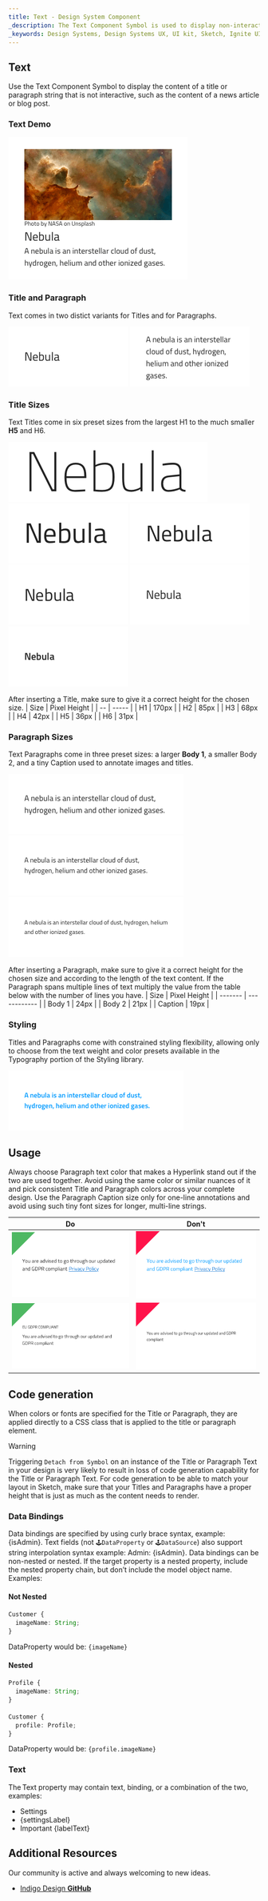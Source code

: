 ```yaml
---
title: Text - Design System Component
_description: The Text Component Symbol is used to display non-interactive title or paragraph text.
_keywords: Design Systems, Design Systems UX, UI kit, Sketch, Ignite UI for Angular, Sketch to Angular, Sketch to Angular, Angular, Angular Design System, Export code from Sketch, Design Kits for Angular, Sketch HTML, Sketch to HTML, Sketch UI kits
---
```


## Text

Use the Text Component Symbol to display the content of a title or paragraph string that is not interactive, such as the content of a news article or blog post.

### Text Demo

<img src="../images/text_demo.png" srcset="../images/text_demo@2x.png 2x" />

### Title and Paragraph

Text comes in two distict variants for Titles and for Paragraphs.

<img src="../images/text_title.png" srcset="../images/text_title@2x.png 2x" />
<img src="../images/text_paragraph.png" srcset="../images/text_paragraph@2x.png 2x" />

### Title Sizes

Text Titles come in six preset sizes from the largest H1 to the much smaller **H5** and H6.

<img src="../images/text_h1.png" srcset="../images/text_h1@2x.png 2x" />
<img src="../images/text_h2.png" srcset="../images/text_h2@2x.png 2x" />
<img src="../images/text_h3.png" srcset="../images/text_h3@2x.png 2x" />
<img src="../images/text_h4.png" srcset="../images/text_h4@2x.png 2x" />
<img src="../images/text_h5.png" srcset="../images/text_h5@2x.png 2x" />
<img src="../images/text_h6.png" srcset="../images/text_h6@2x.png 2x" />

After inserting a Title, make sure to give it a correct height for the chosen size.
| Size | Pixel Height |
| -- | ----- |
| H1 | 170px |
| H2 | 85px |
| H3 | 68px |
| H4 | 42px |
| H5 | 36px |
| H6 | 31px |

### Paragraph Sizes

Text Paragraphs come in three preset sizes: a larger **Body 1**, a smaller Body 2, and a tiny Caption used to annotate images and titles.

<img src="../images/text_b1.png" srcset="../images/text_b1@2x.png 2x" />
<img src="../images/text_b2.png" srcset="../images/text_b2@2x.png 2x" />
<img src="../images/text_caption.png" srcset="../images/text_caption@2x.png 2x" />

After inserting a Paragraph, make sure to give it a correct height for the chosen size and according to the length of the text content. If the Paragraph spans multiple lines of text multiply the value from the table below with the number of lines you have.
| Size | Pixel Height |
| ------- | ------------ |
| Body 1 | 24px |
| Body 2 | 21px |
| Caption | 19px |

### Styling

Titles and Paragraphs come with constrained styling flexibility, allowing only to choose from the text weight and color presets available in the Typography portion of the Styling library.

<img src="../images/text_styling.png" srcset="../images/text_styling@2x.png 2x" />

## Usage

Always choose Paragraph text color that makes a Hyperlink stand out if the two are used together. Avoid using the same color or similar nuances of it and pick consistent Title and Paragraph colors across your complete design. Use the Paragraph Caption size only for one-line annotations and avoid using such tiny font sizes for longer, multi-line strings.

| Do                                                                         | Don't                                                                          |
| -------------------------------------------------------------------------- | ------------------------------------------------------------------------------ |
| <img src="../images/text_do1.png" srcset="../images/text_do1@2x.png 2x" /> | <img src="../images/text_dont1.png" srcset="../images/text_dont1@2x.png 2x" /> |
| <img src="../images/text_do2.png" srcset="../images/text_do2@2x.png 2x" /> | <img src="../images/text_dont2.png" srcset="../images/text_dont2@2x.png 2x" /> |

## Code generation

When colors or fonts are specified for the Title or Paragraph, they are applied directly to a CSS class that is applied to the title or paragraph element.

> [!WARNING]
> Triggering `Detach from Symbol` on an instance of the Title or Paragraph Text in your design is very likely to result in loss of code generation capability for the Title or Paragraph Text. For code generation to be able to match your layout in Sketch, make sure that your Titles and Paragraphs have a proper height that is just as much as the content needs to render.

### Data Bindings

Data bindings are specified by using curly brace syntax, example: {isAdmin}. Text fields (not `🕹️DataProperty` or `🕹️DataSource`) also support string interpolation syntax example: Admin: {isAdmin}. Data bindings can be non-nested or nested. If the target property is a nested property, include the nested property chain, but don’t include the model object name. Examples:

#### Not Nested

```typescript
Customer {
  imageName: String;
}
```

DataProperty would be: `{imageName}`

#### Nested

```typescript
Profile {
  imageName: String;
}

Customer {
  profile: Profile;
}
```

DataProperty would be: `{profile.imageName}`

### Text

The Text property may contain text, binding, or a combination of the two, examples:

- Settings
- {settingsLabel}
- Important {labelText}

## Additional Resources

Our community is active and always welcoming to new ideas.

- [Indigo Design **GitHub**](https://github.com/IgniteUI/design-system-docfx)
